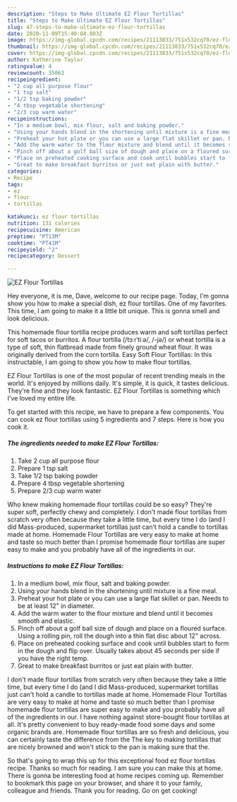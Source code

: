 ```yaml
---
description: "Steps to Make Ultimate EZ Flour Tortillas"
title: "Steps to Make Ultimate EZ Flour Tortillas"
slug: 47-steps-to-make-ultimate-ez-flour-tortillas
date: 2020-11-09T15:40:04.883Z
image: https://img-global.cpcdn.com/recipes/21113833/751x532cq70/ez-flour-tortillas-recipe-main-photo.jpg
thumbnail: https://img-global.cpcdn.com/recipes/21113833/751x532cq70/ez-flour-tortillas-recipe-main-photo.jpg
cover: https://img-global.cpcdn.com/recipes/21113833/751x532cq70/ez-flour-tortillas-recipe-main-photo.jpg
author: Katherine Taylor
ratingvalue: 4
reviewcount: 35063
recipeingredient:
- "2 cup all purpose flour"
- "1 tsp salt"
- "1/2 tsp baking powder"
- "4 tbsp vegetable shortening"
- "2/3 cup warm water"
recipeinstructions:
- "In a medium bowl, mix flour, salt and baking powder."
- "Using your hands blend in the shortening until mixture is a fine meal."
- "Preheat your hot plate or you can use a large flat skillet or pan. Needs to be at least 12&#34; in diameter."
- "Add the warm water to the flour mixture and blend until it becomes smooth and elastic."
- "Pinch off about a golf ball size of dough and place on a floured surface. Using a rolling pin, roll the dough into a thin flat disc about 12&#34; across."
- "Place on preheated cooking surface and cook until bubbles start to form in the dough and flip over. Usually takes about 45 seconds per side if you have the right temp."
- "Great to make breakfast burritos or just eat plain with butter."
categories:
- Recipe
tags:
- ez
- flour
- tortillas

katakunci: ez flour tortillas 
nutrition: 131 calories
recipecuisine: American
preptime: "PT13M"
cooktime: "PT41M"
recipeyield: "2"
recipecategory: Dessert

---
```



![EZ Flour Tortillas](https://img-global.cpcdn.com/recipes/21113833/751x532cq70/ez-flour-tortillas-recipe-main-photo.jpg)

Hey everyone, it is me, Dave, welcome to our recipe page. Today, I'm gonna show you how to make a special dish, ez flour tortillas. One of my favorites. This time, I am going to make it a little bit unique. This is gonna smell and look delicious.

This homemade flour tortilla recipe produces warm and soft tortillas perfect for soft tacos or burritos. A flour tortilla (/tɔːrˈtiːə/, /-jə/) or wheat tortilla is a type of soft, thin flatbread made from finely ground wheat flour. It was originally derived from the corn tortilla. Easy Soft Flour Tortillas: In this instructable, I am going to show you how to make flour tortillas.

EZ Flour Tortillas is one of the most popular of recent trending meals in the world. It's enjoyed by millions daily. It's simple, it is quick, it tastes delicious. They're fine and they look fantastic. EZ Flour Tortillas is something which I've loved my entire life.


To get started with this recipe, we have to prepare a few components. You can cook ez flour tortillas using 5 ingredients and 7 steps. Here is how you cook it.

<!--inarticleads1-->

##### The ingredients needed to make EZ Flour Tortillas:

1. Take 2 cup all purpose flour
1. Prepare 1 tsp salt
1. Take 1/2 tsp baking powder
1. Prepare 4 tbsp vegetable shortening
1. Prepare 2/3 cup warm water


Who knew making homemade flour tortillas could be so easy? They&#39;re super soft, perfectly chewy and completely. I don&#39;t made flour tortillas from scratch very often because they take a little time, but every time I do (and I did Mass-produced, supermarket tortillas just can&#39;t hold a candle to tortillas made at home. Homemade Flour Tortillas are very easy to make at home and taste so much better than I promise homemade flour tortillas are super easy to make and you probably have all of the ingredients in our. 

<!--inarticleads2-->

##### Instructions to make EZ Flour Tortillas:

1. In a medium bowl, mix flour, salt and baking powder.
1. Using your hands blend in the shortening until mixture is a fine meal.
1. Preheat your hot plate or you can use a large flat skillet or pan. Needs to be at least 12&#34; in diameter.
1. Add the warm water to the flour mixture and blend until it becomes smooth and elastic.
1. Pinch off about a golf ball size of dough and place on a floured surface. Using a rolling pin, roll the dough into a thin flat disc about 12&#34; across.
1. Place on preheated cooking surface and cook until bubbles start to form in the dough and flip over. Usually takes about 45 seconds per side if you have the right temp.
1. Great to make breakfast burritos or just eat plain with butter.


I don&#39;t made flour tortillas from scratch very often because they take a little time, but every time I do (and I did Mass-produced, supermarket tortillas just can&#39;t hold a candle to tortillas made at home. Homemade Flour Tortillas are very easy to make at home and taste so much better than I promise homemade flour tortillas are super easy to make and you probably have all of the ingredients in our. I have nothing against store-bought flour tortillas at all. It&#39;s pretty convenient to buy ready-made food some days and some organic brands are. Homemade flour tortillas are so fresh and delicious, you can certainly taste the difference from the The key to making tortillas that are nicely browned and won&#39;t stick to the pan is making sure that the. 

So that's going to wrap this up for this exceptional food ez flour tortillas recipe. Thanks so much for reading. I am sure you can make this at home. There is gonna be interesting food at home recipes coming up. Remember to bookmark this page on your browser, and share it to your family, colleague and friends. Thank you for reading. Go on get cooking!
